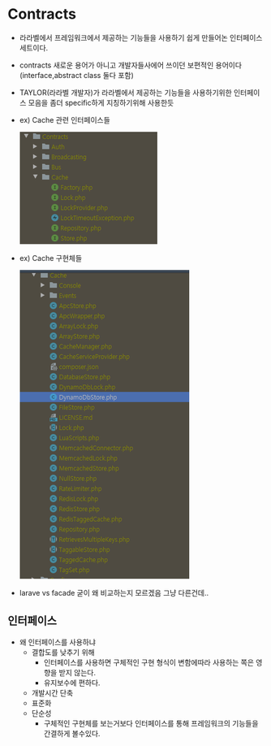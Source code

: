 # Contracts
- 라라벨에서 프레임워크에서 제공하는 기능들을 사용하기 쉽게 만들어논 인터페이스 세트이다.
- contracts 새로운 용어가 아니고 개발자들사에어 쓰이던 보편적인 용어이다(interface,abstract class 둘다 포함)
- TAYLOR(라라벨 개발자)가 라라벨에서 제공하는 기능들을 사용하기위한 인터페이스 모음을 좀더 specific하게 지칭하기위해 사용한듯
- ex) Cache 관련 인터페이스들

    ![ex_screenshot](./contracts_img/interfaces.PNG)

- ex) Cache 구현체들


    ![ex_screenshot](./contracts_img/impl.PNG)

- larave vs facade 굳이 왜 비교하는지 모르겠음 그냥 다른건데..

## 인터페이스
- 왜 인터페이스를 사용하냐
    - 결합도를 낮추기 위해
        - 인터페이스를 사용하면 구체적인 구현 형식이 변함에따라 사용하는 쪽은 영향을 받지 않는다.
        - 유지보수에 편하다.
    - 개발시간 단축
    - 표준화 
    - 단순성
        - 구체적인 구현체를 보는거보다 인터페이스를 통해 프레임워크의 기능들을 간결하게 볼수있다.
